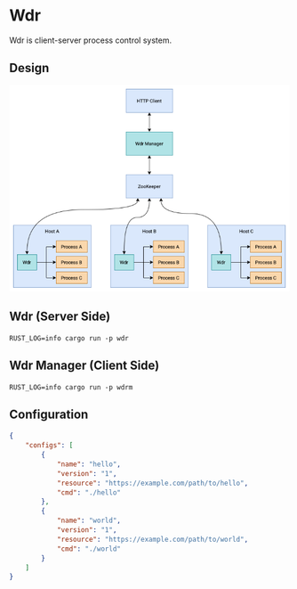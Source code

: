 # Wdr

Wdr is client-server process control system.

## Design

![wdr-design](docs/wdr-design.png)

## Wdr (Server Side)

```
RUST_LOG=info cargo run -p wdr
```

## Wdr Manager (Client Side)

```
RUST_LOG=info cargo run -p wdrm
```

## Configuration

```json
{
    "configs": [
        {
            "name": "hello",
            "version": "1",
            "resource": "https://example.com/path/to/hello",
            "cmd": "./hello"
        },
        {
            "name": "world",
            "version": "1",
            "resource": "https://example.com/path/to/world",
            "cmd": "./world"
        }
    ]
}
```

